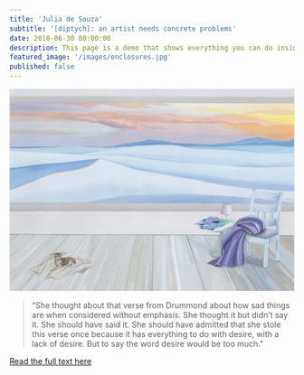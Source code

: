 ```yaml
---
title: 'Julia de Souza'
subtitle: '[diptych]: an artist needs concrete problems'
date: 2018-06-30 00:00:00
description: This page is a demo that shows everything you can do inside portfolio and blog posts.
featured_image: '/images/enclosures.jpg'
published: false
---
```





![](/images/julia_art.png)

> “She thought about that verse from Drummond about how sad things are when considered without emphasis. She thought it but didn’t say it. She should have said it. She should have admitted that she stole this verse once because it has everything to do with desire, with a lack of desire. But to say the word desire would be too much."

<a href="https://exchanges.uiowa.edu/issues/enclosures/diptych/" class="button button--extralarge">Read the full text here</a>